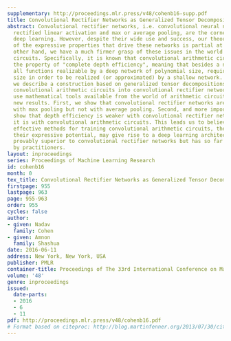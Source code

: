 ```yaml
---
supplementary: http://proceedings.mlr.press/v48/cohenb16-supp.pdf
title: Convolutional Rectifier Networks as Generalized Tensor Decompositions
abstract: Convolutional rectifier networks, i.e. convolutional neural networks with
  rectified linear activation and max or average pooling, are the cornerstone of modern
  deep learning. However, despite their wide use and success, our theoretical understanding
  of the expressive properties that drive these networks is partial at best. On the
  other hand, we have a much firmer grasp of these issues in the world of arithmetic
  circuits. Specifically, it is known that convolutional arithmetic circuits possess
  the property of "complete depth efficiency", meaning that besides a negligible set,
  all functions realizable by a deep network of polynomial size, require exponential
  size in order to be realized (or approximated) by a shallow network. In this paper
  we describe a construction based on generalized tensor decompositions, that transforms
  convolutional arithmetic circuits into convolutional rectifier networks. We then
  use mathematical tools available from the world of arithmetic circuits to prove
  new results. First, we show that convolutional rectifier networks are universal
  with max pooling but not with average pooling. Second, and more importantly, we
  show that depth efficiency is weaker with convolutional rectifier networks than
  it is with convolutional arithmetic circuits. This leads us to believe that developing
  effective methods for training convolutional arithmetic circuits, thereby fulfilling
  their expressive potential, may give rise to a deep learning architecture that is
  provably superior to convolutional rectifier networks but has so far been overlooked
  by practitioners.
layout: inproceedings
series: Proceedings of Machine Learning Research
id: cohenb16
month: 0
tex_title: Convolutional Rectifier Networks as Generalized Tensor Decompositions
firstpage: 955
lastpage: 963
page: 955-963
order: 955
cycles: false
author:
- given: Nadav
  family: Cohen
- given: Amnon
  family: Shashua
date: 2016-06-11
address: New York, New York, USA
publisher: PMLR
container-title: Proceedings of The 33rd International Conference on Machine Learning
volume: '48'
genre: inproceedings
issued:
  date-parts:
  - 2016
  - 6
  - 11
pdf: http://proceedings.mlr.press/v48/cohenb16.pdf
# Format based on citeproc: http://blog.martinfenner.org/2013/07/30/citeproc-yaml-for-bibliographies/
---
```

